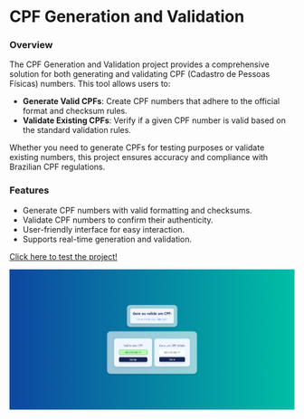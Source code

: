 # CPF Generation and Validation

### Overview
The CPF Generation and Validation project provides a comprehensive solution for both generating and validating CPF (Cadastro de Pessoas Físicas) numbers. This tool allows users to:

- **Generate Valid CPFs**: Create CPF numbers that adhere to the official format and checksum rules.
- **Validate Existing CPFs**: Verify if a given CPF number is valid based on the standard validation rules.

Whether you need to generate CPFs for testing purposes or validate existing numbers, this project ensures accuracy and compliance with Brazilian CPF regulations.

### Features
- Generate CPF numbers with valid formatting and checksums.
- Validate CPF numbers to confirm their authenticity.
- User-friendly interface for easy interaction.
- Supports real-time generation and validation.

<a href="https://vinicius-rodriguess.github.io/CPF-Generation-and-Validation/" target="_blank">Click here to test the project!</a>
<p></p>
<img src="./src/img/cpf.png"/>
